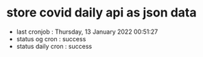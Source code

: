 # store covid daily api as json data

- last cronjob : Thursday, 13 January 2022 00:51:27
- status og cron : success
- status daily cron : success
      
      